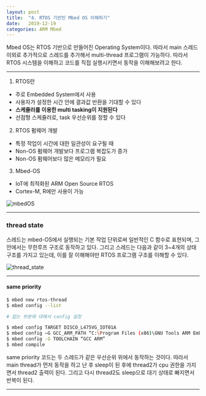 ```yaml
---
layout: post
title:  "4. RTOS 기반인 Mbed OS 이해하기"
date:   2019-12-19
categories: ARM Mbed
---
```


Mbed OS는 RTOS 기반으로 만들어진 Operating System이다. 따라서 main 스레드 이외로 추가적으로 스레드를 추가해서 multi-thread 프로그램이 가능하다. 따라서 RTOS 시스템을 이해하고 코드를 직접 실행시키면서 동작을 이해해보려고 한다.

---

1. RTOS란  
  * 주로 Embedded System에서 사용
  * 사용자가 설정한 시간 안에 결과값 반환을 기대할 수 있다
  * __스케쥴러를 이용한 multi tasking이 지원된다__
  * 선점형 스케쥴러로, task 우선순위를 정할 수 있다

2. RTOS 펌웨어 개발
  * 특정 작업이 시간에 대한 일관성이 요구될 때
  * Non-OS 펌웨어 개발보다 프로그램 복잡도가 증가
  * Non-OS 펌웨어보다 많은 메모리가 필요

3. Mbed-OS
  * IoT에 최적화된 ARM Open Source RTOS
  * Cortex-M, R에만 사용이 가능

![mbedOS]()

---

### thread state

스레드는 mbed-OS에서 실행되는 기본 작업 단위로써 일반적인 C 함수로 표현되며, 그 안에서는 무한루프 구조로 동작하고 있다. 그리고 스레드는 다음과 같이 3~4개의 상태 구조를 가지고 있는데, 이를 잘 이해해야만 RTOS 프로그램 구조를 이해할 수 있다.

![thread_state]()

---

#### same priority

```bash
$ mbed new rtos-thread
$ mbed config --list

# 없는 부분에 대해서 config 설정

$ mbed config TARGET DISCO_L475VG_IOT01A
$ mbed config –G GCC_ARM_PATH “C:\Program Files (x86)\GNU Tools ARM Embedded\6 2017-q2-update\bin”
$ mbed config -G TOOLCHAIN “GCC ARM”
$ mbed compile

```

same priority 코드는 두 스레드가 같은 우선순위 위에서 동작하는 것이다. 따라서 main thread가 먼저 동작을 하고 난 후 sleep이 된 후에 thread2가 cpu 권한을 가지면서 thread2 출력이 된다. 그리고 다시 thread2도 sleep으로 대기 상태로 빠지면서 반복이 된다.

<script src="https://gist.github.com/ingbeeedd/358720ae28e25ed07a9f8c2ad031f56e.js"></script>

---
